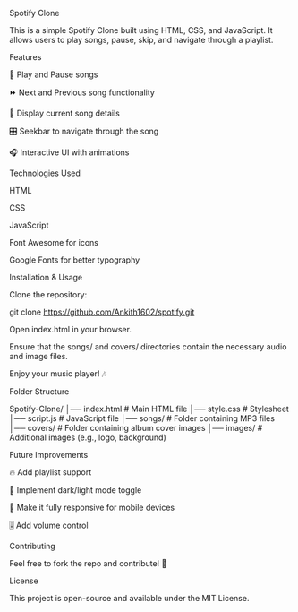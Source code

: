 Spotify Clone

This is a simple Spotify Clone built using HTML, CSS, and JavaScript. It allows users to play songs, pause, skip, and navigate through a playlist.

Features

🎵 Play and Pause songs

⏩ Next and Previous song functionality

📜 Display current song details

🎛️ Seekbar to navigate through the song

🎧 Interactive UI with animations

Technologies Used

HTML

CSS

JavaScript

Font Awesome for icons

Google Fonts for better typography

Installation & Usage

Clone the repository:

git clone https://github.com/Ankith1602/spotify.git

Open index.html in your browser.

Ensure that the songs/ and covers/ directories contain the necessary audio and image files.

Enjoy your music player! 🎶

Folder Structure

Spotify-Clone/
│── index.html          # Main HTML file
│── style.css           # Stylesheet
│── script.js           # JavaScript file
│── songs/              # Folder containing MP3 files
│── covers/             # Folder containing album cover images
│── images/             # Additional images (e.g., logo, background)

Future Improvements

🔥 Add playlist support

🌙 Implement dark/light mode toggle

📲 Make it fully responsive for mobile devices

🎚️ Add volume control

Contributing

Feel free to fork the repo and contribute! 🚀

License

This project is open-source and available under the MIT License.

